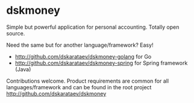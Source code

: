 # dskmoney

Simple but powerful application for personal accounting. Totally open source.


Need the same but for another language/framework? Easy!
- http://github.com/dskarataev/dskmoney-golang for Go
- http://github.com/dskarataev/dskmoney-spring for Spring framework (Java)

Contributions welcome. Product requirements are common for all languages/framework and can be found in the root project http://github.com/dskarataev/dskmoney
